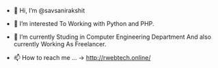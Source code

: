- 👋 Hi, I’m @savsanirakshit

- 👀 I’m interested To Working with Python and PHP.

- 🌱 I’m currently Studing in Computer Engineering Department 
      And also currently Working As Freelancer. 
      
- 📫 How to reach me ...
    -> http://rwebtech.online/
